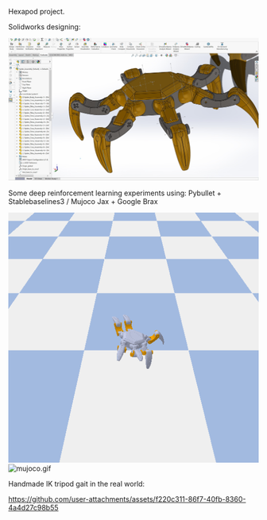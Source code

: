 Hexapod project.


Solidworks designing:

![solid.jpg](https://github.com/salehrayan/Hexapod_project/blob/main/solid.jpg)


Some deep reinforcement learning experiments using: Pybullet + Stablebaselines3 / Mujoco Jax + Google Brax

![pybullet.gif](https://github.com/salehrayan/Hexapod_project/blob/main/pybullet.gif) ![mujoco.gif](https://github.com/salehrayan/Hexapod_project/blob/main/mujoco.gif)


Handmade IK tripod gait in the real world:


https://github.com/user-attachments/assets/f220c311-86f7-40fb-8360-4a4d27c98b55

